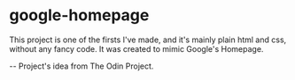 # google-homepage

This project is one of the firsts I've made, and it's mainly plain html and css, without any fancy code.
It was created to mimic Google's Homepage.

-- Project's idea from The Odin Project.
